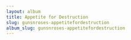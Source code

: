 ```yaml
---
layout: album
title: Appetite for Destruction
slug: gunsnroses-appetitefordestruction
album_slug: gunsnroses-appetitefordestruction
---
```

